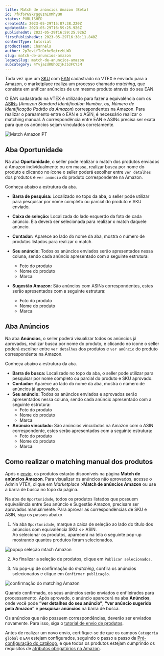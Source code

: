 ```yaml
---
title: Match de anúncios Amazon (Beta)
id: 7fRfoP69kYgg8znImMhyQ0
status: PUBLISHED
createdAt: 2023-05-29T15:07:38.220Z
updatedAt: 2023-05-29T16:59:25.926Z
publishedAt: 2023-05-29T16:59:25.926Z
firstPublishedAt: 2023-05-29T16:38:11.840Z
contentType: tutorial
productTeam: Channels
author: 2p7evLfTcDrhc5qtrzbLWD
slug: match-de-anuncios-amazon
legacySlug: match-de-anuncios-amazon
subcategory: 4YvjazdRUhQzjHJ53FCYJM
---
```


Toda vez que um [SKU](https://help.vtex.com/pt/tracks/catalogo-101--5AF0XfnjfWeopIFBgs3LIQ/3mJbIqMlz6oKDmyZ2bKJoA) com [EAN](https://sellercentral.amazon.com.br/learn/courses?ref_=su_course_accordion&moduleId=71d0b122-4e43-4547-a05a-04517e8f41a2&courseId=959bc7cb-2866-499c-b24a-8d3f6def1306&modLanguage=Portuguese&videoPlayer=youtube) cadastrado na VTEX é enviado para a Amazon, o marketplace realiza um processo chamado *matching*, que consiste em unificar anúncios de um mesmo produto através do seu EAN.  

O EAN cadastrado na VTEX é utilizado para fazer a equivalência com os [ASINs](https://associados.amazon.com.br/resource-center/asin-amazon?ac-ms-src=rc-home-card) (*Amazon Standard Identification Number, ou, Número de Identificação Padrão da Amazon*) correspondentes na Amazon. Para realizar o pareamento entre o EAN e o ASIN, é necessário realizar o matching manual. A correspondência entre EAN e ASINs precisa ser exata para que os anúncios sejam vinculados corretamente.   

![Match Amazon PT](//images.ctfassets.net/alneenqid6w5/2w6NrOhlTwsknC27Soe0pr/a3a3da7039a2bbbaff057380c368a124/https___daniel--grocery1.myvtex.com_admin_vtex_integration-amazon-sku-matcher.gif)

## Aba Oportunidade  
Na aba __Oportunidade__, o seller pode realizar o match dos produtos enviados à Amazon individualmente ou em massa, realizar busca por nome do produto e clicando no ícone <i class="fas fa-ellipsis-v"></i> o seller poderá escolher entre `ver detalhes` dos produtos e `ver anúncio` do produto correspondente na Amazon. 

Conheça abaixo a estrutura da aba.  

- __Barra de pesquisa:__ Localizado no topo da aba, o seller pode utilizar para pesquisar por nome completo ou parcial do produto e SKU enviado.  
- __Caixa de seleção:__ Localizada do lado esquerdo da foto de cada anúncio. Ela deverá ser selecionada para realizar o match daquele anúncio.  
- __Contador:__ Aparece ao lado do nome da aba, mostra o número de produtos listados para realizar o match.  
- __Seu anúncio:__ Todos os anúncios enviados serão apresentados nessa coluna, sendo cada anúncio apresentado com a seguinte estrutura:  
  - Foto do produto  
  - Nome do produto  
  - Marca  

- __Sugestão Amazon:__ São anúncios com ASINs correspondentes, estes serão apresentados com a seguinte estrutura:  
  - Foto do produto  
  - Nome do produto  
  - Marca  

## Aba Anúncios  

Na aba __Anúncios__,  o seller poderá visualizar todos os anúncios já aprovados, realizar  busca por nome do produto, e clicando no ícone <i class="fas fa-ellipsis-v"></i> o seller poderá escolher entre `ver detalhes` dos produtos e `ver anúncio` do produto correspondente na Amazon.  

Conheça abaixo a estrutura da aba.  

- __Barra de busca:__ Localizado no topo da aba, o seller pode utilizar para pesquisar por nome completo ou parcial do produto e SKU aprovado.  
- __Contador:__ Aparece ao lado do nome da aba, mostra o número de anúncios já aprovados.  
- __Seu anúncio:__ Todos os anúncios enviados e aprovados serão apresentados nessa coluna, sendo cada anúncio apresentado com a seguinte estrutura:  
  - Foto do produto  
  - Nome do produto  
  - Marca  
- __Anúncio vinculado:__ São anúncios vinculados na Amazon com o ASIN correspondente, estes serão apresentados com a seguinte estrutura:  
  - Foto do produto  
  - Nome do produto  
  - Marca  

## Como realizar o matching manual dos produtos  

Após o [envio](https://help.vtex.com/pt/tracks/configurar-integracao-com-a-amazon--6sgd4Pagy3wNsWKBvmIFrP/5xklf2wSdeztQh4iy5kJvD), os produtos estarão disponíveis na página __Match de anúncios Amazon__. Para visualizar os anúncios não aprovados, acesse o Admin VTEX, clique em *Marketplace >*__Match de anúncios Amazon__ ou use a barra de busca no topo da página.  

Na aba de `Oportunidade`, todos os produtos listados que possuem equivalência entre Seu anúncio e Sugestão Amazon, precisam ser aprovados manualmente. Para aprovar as correspondências de SKU e ASIN, siga os passos abaixo.  

1. Na aba `Oportunidade`, marque a caixa de seleção ao lado do título dos anúncios com equivalência SKU <> ASIN.  
Ao selecionar os produtos, aparecerá na tela o seguinte pop-up mostrando quantos produtos foram selecionados.

![popup seleção mtach Amazon](//images.ctfassets.net/alneenqid6w5/3MTOQgMftiT5rsbJgKVpAD/7cf1452afbaa25640210af435d2e0f8b/popup_sele____o_PT.png)

2. Ao finalizar a seleção de produtos, clique em  `Publicar selecionados`.  

3. No pop-up de confirmação do *matching*, confira os anúncios selecionados e clique em `Confirmar publicação`.  

![confirmação do matching Amazon](//images.ctfassets.net/alneenqid6w5/7IWcW7ozGbMmZAH4Prec3M/4a3cd9f22575382fb03d4c8aab476048/confirma____o_do_matching_PT.png)

Quando confirmado, os seus anúncios serão enviados e enfileirados para processamento. Após aprovado, o anúncio aparecerá na aba __Anúncios__, onde você pode __“ver detalhes do seu anúncio”__, __“ver anúncio sugerido pela Amazon”__ e __pesquisar anúncios__ na barra de busca.  

Os anúncios que não possuem correspondências, deverão ser enviados novamente. Para isso, siga o [tutorial de envio de produtos](https://help.vtex.com/pt/tracks/configurar-integracao-com-a-amazon--6sgd4Pagy3wNsWKBvmIFrP/5xklf2wSdeztQh4iy5kJvD).  

Antes de realizar um novo envio, certifique-se de que os campos `Categoria global` e `EAN` estejam configurados, seguindo o passo a passo da [Pré- configuração do catálogo](https://help.vtex.com/pt/tracks/configurar-integracao-com-a-amazon--6sgd4Pagy3wNsWKBvmIFrP/5xklf2wSdeztQh4iy5kJvD#3-pre-configuracoes-no-catalogo), e que todos os produtos estejam cumprindo os requisitos de [atributos obrigatórios na Amazon](https://help.vtex.com/pt/tracks/configurar-integracao-com-a-amazon--6sgd4Pagy3wNsWKBvmIFrP/5xklf2wSdeztQh4iy5kJvD#2-planilha-de-atributos-obrigatorios-da-amazon).
